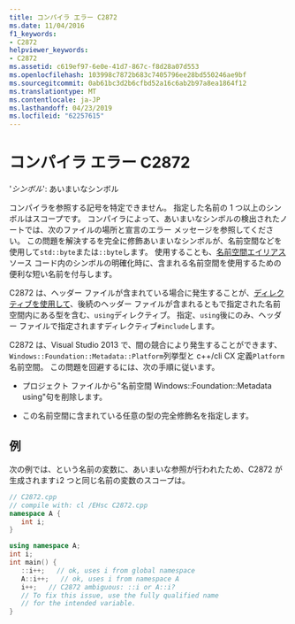```yaml
---
title: コンパイラ エラー C2872
ms.date: 11/04/2016
f1_keywords:
- C2872
helpviewer_keywords:
- C2872
ms.assetid: c619ef97-6e0e-41d7-867c-f8d28a07d553
ms.openlocfilehash: 103998c7872b683c7405796ee28bd550246ae9bf
ms.sourcegitcommit: 0ab61bc3d2b6cfbd52a16c6ab2b97a8ea1864f12
ms.translationtype: MT
ms.contentlocale: ja-JP
ms.lasthandoff: 04/23/2019
ms.locfileid: "62257615"
---
```

# <a name="compiler-error-c2872"></a>コンパイラ エラー C2872

'*シンボル*': あいまいなシンボル

コンパイラを参照する記号を特定できません。 指定した名前の 1 つ以上のシンボルはスコープです。 コンパイラによって、あいまいなシンボルの検出されたノートでは、次のファイルの場所と宣言のエラー メッセージを参照してください。 この問題を解決するを完全に修飾あいまいなシンボルが、名前空間などを使用して`std::byte`または`::byte`します。 使用することも、[名前空間エイリアス](../../cpp/namespaces-cpp.md#namespace_aliases)ソース コード内のシンボルの明確化時に、含まれる名前空間を使用するための便利な短い名前を付与します。

C2872 は、ヘッダー ファイルが含まれている場合に発生することが、[ディレクティブを使用して](../../cpp/namespaces-cpp.md#using_directives)、後続のヘッダー ファイルが含まれるともで指定された名前空間内にある型を含む、`using`ディレクティブ。 指定、`using`後にのみ、ヘッダー ファイルで指定されますディレクティブ`#include`します。

C2872 は、Visual Studio 2013 で、間の競合により発生することができます、`Windows::Foundation::Metadata::Platform`列挙型と c++/cli CX 定義`Platform`名前空間。 この問題を回避するには、次の手順に従います。

- プロジェクト ファイルから"名前空間 Windows::Foundation::Metadata using"句を削除します。

- この名前空間に含まれている任意の型の完全修飾名を指定します。

## <a name="example"></a>例

次の例では、という名前の変数に、あいまいな参照が行われたため、C2872 が生成されます`i`2 つと同じ名前の変数のスコープは。

```cpp
// C2872.cpp
// compile with: cl /EHsc C2872.cpp
namespace A {
   int i;
}

using namespace A;
int i;
int main() {
   ::i++;   // ok, uses i from global namespace
   A::i++;   // ok, uses i from namespace A
   i++;   // C2872 ambiguous: ::i or A::i?
   // To fix this issue, use the fully qualified name
   // for the intended variable.
}
```
